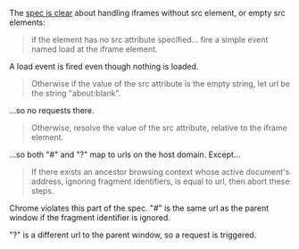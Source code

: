 The [spec is clear](http://www.whatwg.org/specs/web-apps/current-work/multipage/the-iframe-element.html#process-the-iframe-attributes) about handling iframes without src element, or empty src elements:

> if the element has no src attribute specified… fire a simple event named load at the iframe element.

A load event is fired even though nothing is loaded.

> Otherwise if the value of the src attribute is the empty string, let url be the string "about:blank".

…so no requests there.

> Otherwise, resolve the value of the src attribute, relative to the iframe element.

…so both "#" and "?" map to urls on the host domain. Except…

> If there exists an ancestor browsing context whose active document's address, ignoring fragment identifiers, is equal to url, then abort these steps.

Chrome violates this part of the spec. "#" is the same url as the parent window if the fragment identifier is ignored.

"?" is a different url to the parent window, so a request is triggered.